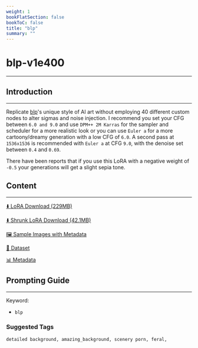```yaml
---
weight: 1
bookFlatSection: false
bookToC: false
title: "blp"
summary: ""
---
```


<!--markdownlint-disable MD025 MD033 -->

# blp-v1e400

---

## Introduction

---

Replicate [blp](https://e6ai.net/posts?tags=blp)'s unique style of AI art without employing 40 different custom nodes to alter sigmas and noise injection. I recommend you set your CFG between `6.0 and 9.0` and use `DPM++ 2M Karras` for the sampler and scheduler for a more realistic look or you can use `Euler a` for a more cartoony/dreamy generation with a low CFG of `6.0`. A second pass at `1536x1536` is recommended with `Euler a` at CFG `9.0`, with the denoise set between `0.4` and `0.69`.

There have been reports that if you use this LoRA with a negative weight of `-0.5` your generations will get a slight sepia tone.

## Content

---

[⬇️ LoRA Download (229MB)](https://huggingface.co/k4d3/yiff_toolkit/resolve/main/ponyxl_loras/blp-v1e400.safetensors?download=true)

[⬇️ Shrunk LoRA Download (42.1MB)](https://huggingface.co/k4d3/yiff_toolkit/resolve/main/ponyxl_loras_shrunk_2/blp-v1e400_frockpt1_th-3.55.safetensors?download=true)

[🖼️ Sample Images with Metadata](https://huggingface.co/k4d3/yiff_toolkit/tree/main/static/{})

[📐 Dataset](https://huggingface.co/datasets/k4d3/furry/tree/main/by_blp)

[📊 Metadata](https://huggingface.co/k4d3/yiff_toolkit/raw/main/ponyxl_loras/blp-v1e400.json)

## Prompting Guide

---

Keyword:

- `blp`

### Suggested Tags

```md
detailed background, amazing_background, scenery porn, feral,
```
